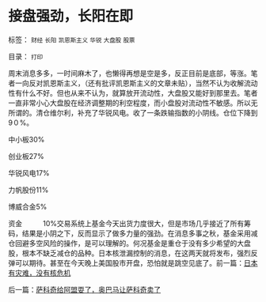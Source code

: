 # 接盘强劲，长阳在即

标签： `财经` `长阳` `凯恩斯主义` `华锐` `大盘股` `股票` 

目录： `打印`

周末消息多多，一时间麻木了，也懒得再想是空是多，反正目前是底部，等涨。笔者一向反对凯恩斯主义，（还有批评凯恩斯主义的文章未贴），当然不认为收解流动性有什么不好。但也从来不认为，就算放开流动性，大盘股又能好到那里去。笔者一直非常小心大盘股在经济调整期的利空程度，而小盘股对流动性不敏感。所以无所谓的。清仓维尔利，补充了华锐风电。收了一条跌输指数的小阴线。仓位下降到9０%。

中小板30%

创业板27%

华锐风电17%

力帆股份11%

博威合金5%

资金　　　10%交易系统上基金今天出货力度很大，但是市场几乎接近了所有筹码，结果是小阴之下，反而显示了做多力量的强劲。在消息多事之秋，基金采用减仓回避多空风险的操作，是可以理解的。何况基金是重仓于没有多少希望的大盘股，根本不缺乏减仓的品种。日本核泄漏控制的消息，在这两天就将发布，强烈反弹可以期待。甚至在今天晚上美国股市开盘，恐怕就是跳空见底了。前一篇：[日本有灾难，没有核危机](../../../2011/3/20/日本有灾难，没有核危机.md)

后一篇：[萨科奇给阿盟耍了，奥巴马让萨科奇卖了](../../../2011/3/21/萨科奇给阿盟耍了，奥巴马让萨科奇卖了.md)